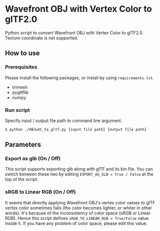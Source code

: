 # Wavefront OBJ with Vertex Color to glTF2.0

Python script to convert Wavefront OBJ with Vertex Color to glTF2.0. Texture coordinate is not supported.

## How to use

### Prerequisites

Please install the following packages, or install by using `requirements.txt`.

- trimesh
- pygltflib
- numpy

### Run script

Specify input / output file path to command line argument.

```sh
$ python ./OBJwVC_to_gltf.py {input file path} {output file path}
```

## Parameters

### Export as glb (On / Off)

This script supports exporting glb along with glTF and its bin file. You can switch between these two by editing `EXPORT_AS_GLB = True / False` at the top of the script.

### sRGB to Linear RGB (On / Off)

It seems that directly applying Wavefront OBJ's vertex color values to glTF vertex color sometimes fails (the color becomes lighter, or whiter in other words). It's because of the inconsistency of color space (sRGB or Linear RGB). Hence this script defines `sRGB_TO_LINEAR_RGB = True/False` value inside it. If you have any problem of color space, please edit this value.

